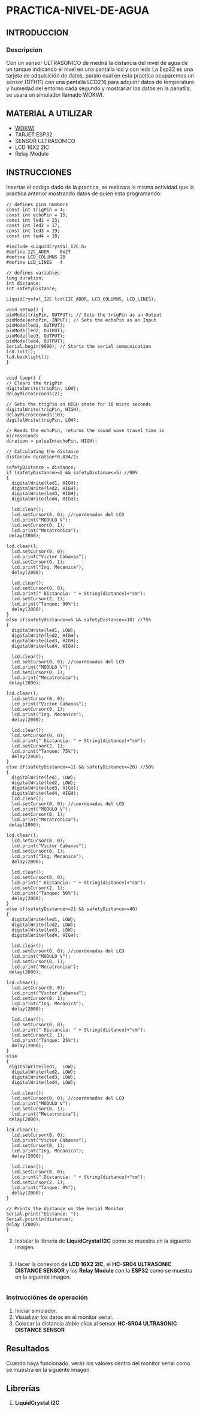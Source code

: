 # PRACTICA-NIVEL-DE-AGUA
## INTRODUCCION 
### Descripcion 
Con un sensor ULTRASONICO de medirá la distancia del nivel de agua de un tanque indicando el nivel en una pantalla lcd y con leds 
La Esp32 es una tarjeta de adquisición de datos, paralo cual en esta practica ocuparemos un sensor (DTH11) con una pantalla LCD216 para adquirir datos de temperatura y humedad del entorno cada segundo y mostrarlar los datos en la panatlla, se usara un simulador llamado WOKWI.
## MATERIAL A UTILIZAR
- [WOKWI](https://wokwi.com/projects/new/esp32)
- TARJET ESP32
- SENSOR ULTRASONICO
- LCD 16X2 2IC
- Relay Module
  
## INSTRUCCIONES
Insertar el codigo dado de la practica, se realizara la misma actividad que la practica anterior mostrando datos de quien esta programando:


```
// defines pins numbers
const int trigPin = 4;
const int echoPin = 15;
const int led1 = 23;
const int led2 = 17;
const int led3 = 19;
const int led4 = 18;

#include <LiquidCrystal_I2C.h>
#define I2C_ADDR    0x27
#define LCD_COLUMNS 20
#define LCD_LINES   4

// defines variables
long duration;
int distance;
int safetyDistance;

LiquidCrystal_I2C lcd(I2C_ADDR, LCD_COLUMNS, LCD_LINES);

void setup() {
pinMode(trigPin, OUTPUT); // Sets the trigPin as an Output
pinMode(echoPin, INPUT); // Sets the echoPin as an Input
pinMode(led1, OUTPUT);
pinMode(led2, OUTPUT);
pinMode(led3, OUTPUT);
pinMode(led4, OUTPUT);
Serial.begin(9600); // Starts the serial communication
lcd.init();
lcd.backlight();
}


void loop() {
// Clears the trigPin
digitalWrite(trigPin, LOW);
delayMicroseconds(2);

// Sets the trigPin on HIGH state for 10 micro seconds
digitalWrite(trigPin, HIGH);
delayMicroseconds(10);
digitalWrite(trigPin, LOW);

// Reads the echoPin, returns the sound wave travel time in microseconds
duration = pulseIn(echoPin, HIGH);

// Calculating the distance
distance= duration*0.034/2;

safetyDistance = distance;
if (safetyDistance>=2 && safetyDistance<=5) //90%
{
  digitalWrite(led1, HIGH);
  digitalWrite(led2, HIGH);
  digitalWrite(led3, HIGH);
  digitalWrite(led4, HIGH);

  lcd.clear(); 
  lcd.setCursor(0, 0); //coordenadas del LCD 
  lcd.print("MODULO V");
  lcd.setCursor(0, 1);
  lcd.print("Mecatronica");
 delay(2000);

lcd.clear();
  lcd.setCursor(0, 0);
  lcd.print("Victor Cabanas");
  lcd.setCursor(0, 1);
  lcd.print("Ing. Mecanica");
  delay(2000);

  lcd.clear(); 
  lcd.setCursor(0, 0);
  lcd.print(" Distancia: " + String(distance)+"cm");
  lcd.setCursor(2, 1);
  lcd.print("Tanque: 90%");
  delay(2000);
}
else if(safetyDistance>=5 && safetyDistance<=10) //75%
{
  digitalWrite(led1, LOW);
  digitalWrite(led2, HIGH);
  digitalWrite(led3, HIGH);
  digitalWrite(led4, HIGH);

  lcd.clear(); 
  lcd.setCursor(0, 0); //coordenadas del LCD 
  lcd.print("MODULO V");
  lcd.setCursor(0, 1);
  lcd.print("Mecatronica");
 delay(2000);

lcd.clear();
  lcd.setCursor(0, 0);
  lcd.print("Victor Cabanas");
  lcd.setCursor(0, 1);
  lcd.print("Ing. Mecanica");
  delay(2000);

  lcd.clear(); 
  lcd.setCursor(0, 0);
  lcd.print(" Distancia: " + String(distance)+"cm");
  lcd.setCursor(2, 1);
  lcd.print("Tanque: 75%");
  delay(2000);
}
else if(safetyDistance>=11 && safetyDistance<=20) //50%
{
  digitalWrite(led1, LOW);
  digitalWrite(led2, LOW);
  digitalWrite(led3, HIGH);
  digitalWrite(led4, HIGH);
  lcd.clear(); 
  lcd.setCursor(0, 0); //coordenadas del LCD 
  lcd.print("MODULO V");
  lcd.setCursor(0, 1);
  lcd.print("Mecatronica");
 delay(2000);

lcd.clear();
  lcd.setCursor(0, 0);
  lcd.print("Victor Cabanas");
  lcd.setCursor(0, 1);
  lcd.print("Ing. Mecanica");
  delay(2000);

  lcd.clear(); 
  lcd.setCursor(0, 0);
  lcd.print(" Distancia: " + String(distance)+"cm");
  lcd.setCursor(2, 1);
  lcd.print("Tanque: 50%");
  delay(2000);
}
else if(safetyDistance>=21 && safetyDistance<=40) 
{
  digitalWrite(led1, LOW);
  digitalWrite(led2, LOW);
  digitalWrite(led3, LOW);
  digitalWrite(led4, HIGH);

  lcd.clear(); 
  lcd.setCursor(0, 0); //coordenadas del LCD 
  lcd.print("MODULO V");
  lcd.setCursor(0, 1);
  lcd.print("Mecatronica");
 delay(2000);

lcd.clear();
  lcd.setCursor(0, 0);
  lcd.print("Victor Cabanas");
  lcd.setCursor(0, 1);
  lcd.print("Ing. Mecanica");
  delay(2000);

  lcd.clear(); 
  lcd.setCursor(0, 0);
  lcd.print(" Distancia: " + String(distance)+"cm");
  lcd.setCursor(2, 1);
  lcd.print("Tanque: 25%");
  delay(2000);
}
else
{
 digitalWrite(led1,  LOW);
  digitalWrite(led2, LOW);
  digitalWrite(led3, LOW);
  digitalWrite(led4, LOW);

  lcd.clear(); 
  lcd.setCursor(0, 0); //coordenadas del LCD 
  lcd.print("MODULO V");
  lcd.setCursor(0, 1);
  lcd.print("Mecatronica");
 delay(2000);

lcd.clear();
  lcd.setCursor(0, 0);
  lcd.print("Victor Cabanas");
  lcd.setCursor(0, 1);
  lcd.print("Ing. Mecanica");
  delay(2000);

  lcd.clear(); 
  lcd.setCursor(0, 0);
  lcd.print(" Distancia: " + String(distance)+"cm");
  lcd.setCursor(2, 1);
  lcd.print("Tanque: 0%");
  delay(2000);
}

// Prints the distance on the Serial Monitor
Serial.print("Distance: ");
Serial.println(distance);
delay (2000);
}
```
2. Instalar la libreria de **LiquidCrystal I2C** como se muestra en la siguente imagen.

![]()

3. Hacer la conexion de **LCD 16X2 2IC**, el **HC-SR04 ULTRASONIC DISTANCE SENSOR**  y los **Relay Module** con la **ESP32** como se muestra en la siguente imagen.

![]()

### Instrucciónes de operación

1. Iniciar simulador.
2. Visualizar los datos en el monitor serial.
3. Colocar la distancia *doble click* al sensor **HC-SR04 ULTRASONIC DISTANCE SENSOR**

## Resultados

Cuando haya funcionado, verás los valores dentro del monitor serial como se muestra en la siguente imagen.
![]()
![]()
![]()
![]()
## Librerías

1. **LiquidCrystal I2C**

